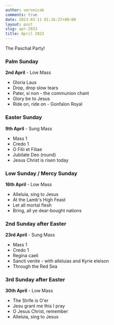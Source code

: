 ```yaml
---
author: veronicab
comments: true
date: 2023-03-11 01:16:27+00:00
layout: post
slug: apr-2023
title: April 2023
---
```


The Paschal Party!

### Palm Sunday

**2nd April** - Low Mass

* Gloria Laus
* Drop, drop slow tears
* Pater, si non - the communion chant
* Glory be to Jesus
* Ride on, ride on - Gonfalon Royal

### Easter Sunday

**9th April** - Sung Mass

* Mass 1
* Credo 1
* O Filii et Filiae
* Jubilate Deo (round)
* Jesus Christ is risen today

### Low Sunday / Mercy Sunday

**16th April** - Low Mass

* Alleluia, sing to Jesus
* At the Lamb's High Feast
* Let all mortal flesh
* Bring, all ye dear-bought nations

### 2nd Sunday after Easter

**23rd April** - Sung Mass

* Mass 1
* Credo 1
* Regina caeli
* Sancti venite - with alleluias and Kyrie eleison
* Through the Red Sea

### 3rd Sunday after Easter

**30th April** - Low Mass

* The Strife is O'er
* Jesu grant me this I pray
* O Jesus Christ, remember
* Alleluia, sing to Jesus


